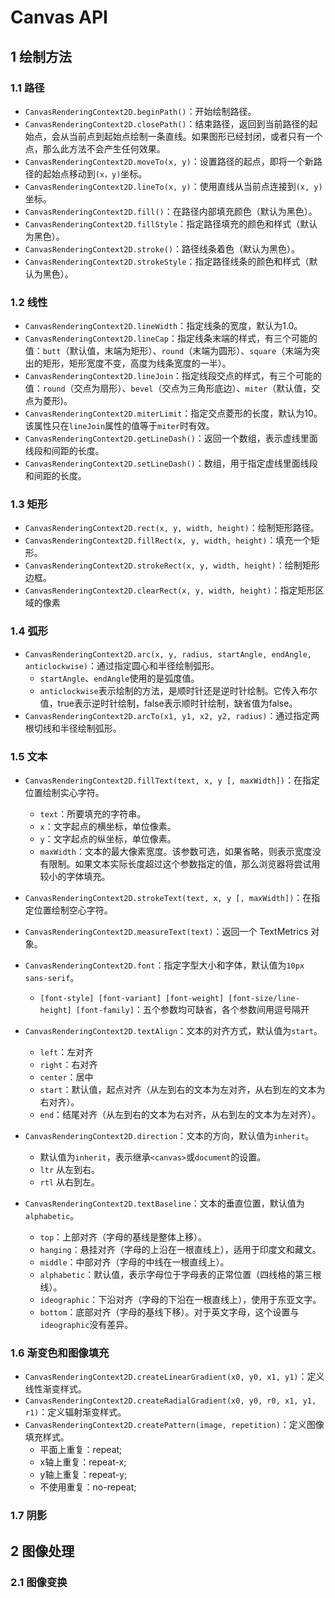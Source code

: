 # Canvas API

## 1 绘制方法 

### 1.1 路径

- `CanvasRenderingContext2D.beginPath()`：开始绘制路径。
- `CanvasRenderingContext2D.closePath()`：结束路径，返回到当前路径的起始点，会从当前点到起始点绘制一条直线。如果图形已经封闭，或者只有一个点，那么此方法不会产生任何效果。
- `CanvasRenderingContext2D.moveTo(x, y)`：设置路径的起点，即将一个新路径的起始点移动到`(x，y)`坐标。
- `CanvasRenderingContext2D.lineTo(x, y)`：使用直线从当前点连接到`(x, y)`坐标。
- `CanvasRenderingContext2D.fill()`：在路径内部填充颜色（默认为黑色）。
- `CanvasRenderingContext2D.fillStyle`：指定路径填充的颜色和样式（默认为黑色）。
- `CanvasRenderingContext2D.stroke()`：路径线条着色（默认为黑色）。
- `CanvasRenderingContext2D.strokeStyle`：指定路径线条的颜色和样式（默认为黑色）。



### 1.2 线性

- `CanvasRenderingContext2D.lineWidth`：指定线条的宽度，默认为1.0。
- `CanvasRenderingContext2D.lineCap`：指定线条末端的样式，有三个可能的值：`butt`（默认值，末端为矩形）、`round`（末端为圆形）、`square`（末端为突出的矩形，矩形宽度不变，高度为线条宽度的一半）。
- `CanvasRenderingContext2D.lineJoin`：指定线段交点的样式，有三个可能的值：`round`（交点为扇形）、`bevel`（交点为三角形底边）、`miter`（默认值，交点为菱形)。
- `CanvasRenderingContext2D.miterLimit`：指定交点菱形的长度，默认为10。该属性只在`lineJoin`属性的值等于`miter`时有效。
- `CanvasRenderingContext2D.getLineDash()`：返回一个数组，表示虚线里面线段和间距的长度。
- `CanvasRenderingContext2D.setLineDash()`：数组，用于指定虚线里面线段和间距的长度。



### 1.3 矩形

- `CanvasRenderingContext2D.rect(x, y, width, height)`：绘制矩形路径。
- `CanvasRenderingContext2D.fillRect(x, y, width, height)`：填充一个矩形。
- `CanvasRenderingContext2D.strokeRect(x, y, width, height)`：绘制矩形边框。
- `CanvasRenderingContext2D.clearRect(x, y, width, height)`：指定矩形区域的像素



### 1.4 弧形

- `CanvasRenderingContext2D.arc(x, y, radius, startAngle, endAngle, anticlockwise)`：通过指定圆心和半径绘制弧形。
  - `startAngle`、`endAngle`使用的是弧度值。
  - `anticlockwise`表示绘制的方法，是顺时针还是逆时针绘制。它传入布尔值，true表示逆时针绘制，false表示顺时针绘制，缺省值为false。
- `CanvasRenderingContext2D.arcTo(x1, y1, x2, y2, radius)`：通过指定两根切线和半径绘制弧形。



### 1.5 文本

- `CanvasRenderingContext2D.fillText(text, x, y [, maxWidth])`：在指定位置绘制实心字符。

  - `text`：所要填充的字符串。
  - `x`：文字起点的横坐标，单位像素。
  - `y`：文字起点的纵坐标，单位像素。
  - `maxWidth`：文本的最大像素宽度。该参数可选，如果省略，则表示宽度没有限制。如果文本实际长度超过这个参数指定的值，那么浏览器将尝试用较小的字体填充。
- `CanvasRenderingContext2D.strokeText(text, x, y [, maxWidth])`：在指定位置绘制空心字符。
- `CanvasRenderingContext2D.measureText(text)`：返回一个 TextMetrics 对象。
- `CanvasRenderingContext2D.font`：指定字型大小和字体，默认值为`10px sans-serif`。

  - `[font-style] [font-variant] [font-weight] [font-size/line-height] [font-family]`：五个参数均可缺省，各个参数间用逗号隔开
- `CanvasRenderingContext2D.textAlign`：文本的对齐方式，默认值为`start`。
  - `left`：左对齐
  - `right`：右对齐
  - `center`：居中
  - `start`：默认值，起点对齐（从左到右的文本为左对齐，从右到左的文本为右对齐）。
  - `end`：结尾对齐（从左到右的文本为右对齐，从右到左的文本为左对齐）。
- `CanvasRenderingContext2D.direction`：文本的方向，默认值为`inherit`。
  - 默认值为`inherit`，表示继承`<canvas>`或`document`的设置。
  - `ltr` 从左到右。
  - `rtl` 从右到左。
- `CanvasRenderingContext2D.textBaseline`：文本的垂直位置，默认值为`alphabetic`。
  
  - `top`：上部对齐（字母的基线是整体上移）。
  - `hanging`：悬挂对齐（字母的上沿在一根直线上），适用于印度文和藏文。
  - `middle`：中部对齐（字母的中线在一根直线上）。
  - `alphabetic`：默认值，表示字母位于字母表的正常位置（四线格的第三根线）。
  - `ideographic`：下沿对齐（字母的下沿在一根直线上），使用于东亚文字。
  - `bottom`：底部对齐（字母的基线下移）。对于英文字母，这个设置与`ideographic`没有差异。
  
  

### 1.6 渐变色和图像填充

- `CanvasRenderingContext2D.createLinearGradient(x0, y0, x1, y1)`：定义线性渐变样式。
- `CanvasRenderingContext2D.createRadialGradient(x0, y0, r0, x1, y1, r1)`：定义辐射渐变样式。
- `CanvasRenderingContext2D.createPattern(image, repetition)`：定义图像填充样式。
  - 平面上重复：repeat;
  - x轴上重复：repeat-x;
  - y轴上重复：repeat-y;
  - 不使用重复：no-repeat;



### 1.7 阴影



## 2 图像处理

### 2.1 图像变换



